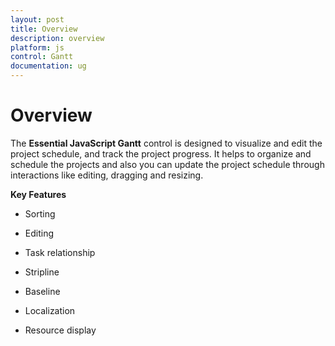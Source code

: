 ```yaml
---
layout: post
title: Overview
description: overview
platform: js
control: Gantt
documentation: ug
---
```


# Overview

The **Essential JavaScript Gantt** control is designed to visualize and edit the project schedule, and track the project progress. It helps to organize and schedule the projects and also you can update the project schedule through interactions like editing, dragging and resizing.

**Key Features**

* Sorting

* Editing

* Task relationship

* Stripline

* Baseline

* Localization   

* Resource display



